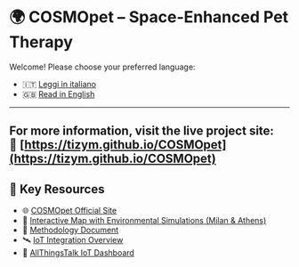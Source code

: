 # 🌍 COSMOpet – Space-Enhanced Pet Therapy

Welcome! Please choose your preferred language:

- 🇮🇹 [Leggi in italiano](./README.it.md)
- 🇬🇧 [Read in English](./README.en.md)

---

For more information, visit the live project site:  
🔗 [https://tizym.github.io/COSMOpet](https://tizym.github.io/COSMOpet)
---

## 🔗 Key Resources

- 🌐 [COSMOpet Official Site](https://tizym.github.io/COSMOpet/)
- 🧪 [Interactive Map with Environmental Simulations (Milan & Athens)](https://tizym.github.io/COSMOpet/map.html)
- 📄 [Methodology Document](https://github.com/TizyM/COSMOpet/blob/main/methodology.md)
- 🛰️ [IoT Integration Overview](https://github.com/TizyM/COSMOpet/blob/main/iot-integration.md)
- 🔧 [AllThingsTalk IoT Dashboard](https://www.allthingstalk.com/)
